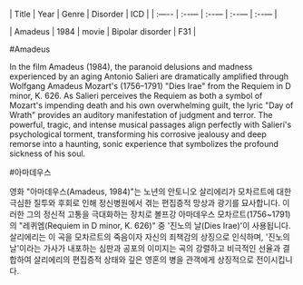 | Title | Year | Genre | Disorder | ICD |
| :—-- | :--— | :--— | :--— | :--— |

| Amadeus | 1984 | movie | Bipolar disorder | F31 |

#Amadeus

In the film Amadeus (1984), the paranoid delusions and madness experienced by an aging Antonio Salieri are dramatically amplified through Wolfgang Amadeus Mozart's (1756–1791) "Dies Irae" from the Requiem in D minor, K. 626. As Salieri perceives the Requiem as both a symbol of Mozart's impending death and his own overwhelming guilt, the lyric "Day of Wrath" provides an auditory manifestation of judgment and terror. The powerful, tragic, and intense musical passages align perfectly with Salieri's psychological torment, transforming his corrosive jealousy and deep remorse into a haunting, sonic experience that symbolizes the profound sickness of his soul.  

#아마데우스

​영화 "아마데우스(Amadeus, 1984)"는 노년의 안토니오 살리에리가 모차르트에 대한 극심한 질투와 후회로 인해 정신병원에서 겪는 편집증적 망상과 광기를 묘사합니다. 이러한 그의 정신적 고통을 극대화하는 장치로 볼프강 아마데우스 모차르트(1756~1791)의 "레퀴엠(Requiem in D minor, K. 626)" 중 '진노의 날(Dies Irae)'이 사용됩니다. 살리에리는 이 곡을 모차르트의 죽음이자 자신의 죄책감의 상징으로 인식하며, '진노의 날'이라는 가사가 내포하는 심판과 공포의 이미지는 곡의 강렬하고 비극적인 선율과 결합하여 살리에리의 편집증적 상태와 깊은 영혼의 병을 관객에게 상징적으로 전이시킵니다.
